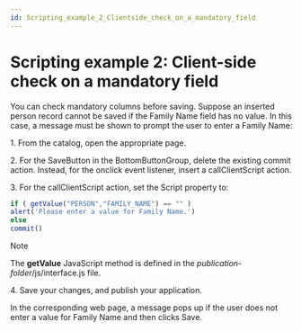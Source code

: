 ```yaml
---
id: Scripting_example_2_Clientside_check_on_a_mandatory_field
---
```


# Scripting example 2: Client-side check on a mandatory field

You can check mandatory columns before saving. Suppose an inserted person record cannot be saved if the Family Name field has no value. In this case, a message must be shown to prompt the user to enter a Family Name:

1. From the catalog, open the appropriate page.

2. For the SaveButton in the BottomButtonGroup, delete the existing commit action. Instead, for the onclick event listener, insert a callClientScript action.

3. For the callClientScript action, set the Script property to:

```js
if ( getValue("PERSON","FAMILY_NAME") == "" )
alert('Please enter a value for Family Name.')
else
commit()
```

> [!NOTE]
> The **getValue** JavaScript method is defined in the *publication-folder*/js/interface.js file.

4. Save your changes, and publish your application.

In the corresponding web page, a message pops up if the user does not enter a value for Family Name and then clicks Save.